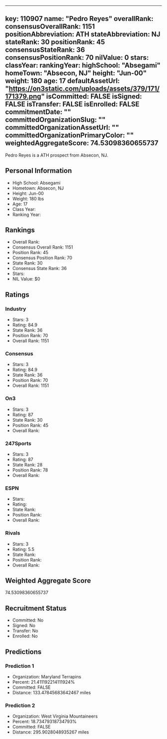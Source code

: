 ---
  key: 110907
  name: "Pedro Reyes"
  overallRank: 
  consensusOverallRank: 1151
  positionAbbreviation: ATH
  stateAbbreviation: NJ
  stateRank: 30
  positionRank: 45
  consensusStateRank: 36
  consensusPositionRank: 70
  nilValue: 0
  stars: 
  classYear: 
  rankingYear: 
  highSchool: "Absegami"
  homeTown: "Absecon, NJ"
  height: "Jun-00"
  weight: 180
  age: 17
  defaultAssetUrl: "https://on3static.com/uploads/assets/379/171/171379.png"
  isCommitted: FALSE
  isSigned: FALSE
  isTransfer: FALSE
  isEnrolled: FALSE
  commitmentDate: ""
  committedOrganizationSlug: ""
  committedOrganizationAssetUrl: ""
  committedOrganizationPrimaryColor: ""
  weightedAggregateScore: 74.53098360655737
  ---
  
  Pedro Reyes is a ATH prospect from Absecon, NJ.
  
  ## Personal Information
  - High School: Absegami
  - Hometown: Absecon, NJ
  - Height: Jun-00
  - Weight: 180 lbs
  - Age: 17
  - Class Year: 
  - Ranking Year: 
  
  ## Rankings
  - Overall Rank: 
  - Consensus Overall Rank: 1151
  - Position Rank: 45
  - Consensus Position Rank: 70
  - State Rank: 30
  - Consensus State Rank: 36
  - Stars: 
  - NIL Value: $0
  
  ## Ratings
  
  ### Industry
  - Stars: 3
  - Rating: 84.9
  - State Rank: 36
  - Position Rank: 70
  - Overall Rank: 1151
  
  ### Consensus
  - Stars: 3
  - Rating: 84.9
  - State Rank: 36
  - Position Rank: 70
  - Overall Rank: 1151
  
  ### On3
  - Stars: 3
  - Rating: 87
  - State Rank: 30
  - Position Rank: 45
  - Overall Rank: 
  
  ### 247Sports
  - Stars: 3
  - Rating: 87
  - State Rank: 28
  - Position Rank: 78
  - Overall Rank: 
  
  ### ESPN
  - Stars: 
  - Rating: 
  - State Rank: 
  - Position Rank: 
  - Overall Rank: 
  
  ### Rivals
  - Stars: 3
  - Rating: 5.5
  - State Rank: 
  - Position Rank: 
  - Overall Rank: 
  
  ## Weighted Aggregate Score
  74.53098360655737
  
  ## Recruitment Status
  - Committed: No
  - Signed: No
  - Transfer: No
  - Enrolled: No
  
  
  
  ## Predictions
  
  ### Prediction 1
  - Organization: Maryland Terrapins
  - Percent: 21.411192214111924%
  - Committed: FALSE
  - Distance: 133.47845683642467 miles
  
  ### Prediction 2
  - Organization: West Virginia Mountaineers
  - Percent: 18.73479318734793%
  - Committed: FALSE
  - Distance: 295.9028048935267 miles
  